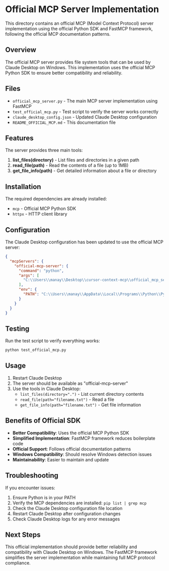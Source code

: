 # Official MCP Server Implementation

This directory contains an official MCP (Model Context Protocol) server implementation using the official Python SDK and FastMCP framework, following the official MCP documentation patterns.

## Overview

The official MCP server provides file system tools that can be used by Claude Desktop on Windows. This implementation uses the official MCP Python SDK to ensure better compatibility and reliability.

## Files

- `official_mcp_server.py` - The main MCP server implementation using FastMCP
- `test_official_mcp.py` - Test script to verify the server works correctly
- `claude_desktop_config.json` - Updated Claude Desktop configuration
- `README_OFFICIAL_MCP.md` - This documentation file

## Features

The server provides three main tools:

1. **list_files(directory)** - List files and directories in a given path
2. **read_file(path)** - Read the contents of a file (up to 1MB)
3. **get_file_info(path)** - Get detailed information about a file or directory

## Installation

The required dependencies are already installed:
- `mcp` - Official MCP Python SDK
- `httpx` - HTTP client library

## Configuration

The Claude Desktop configuration has been updated to use the official MCP server:

```json
{
  "mcpServers": {
    "official-mcp-server": {
      "command": "python",
      "args": [
        "C:\\Users\\manay\\Desktop\\cursor-context-mcp\\official_mcp_server.py"
      ],
      "env": {
        "PATH": "C:\\Users\\manay\\AppData\\Local\\Programs\\Python\\Python313;C:\\Users\\manay\\AppData\\Local\\Programs\\Python\\Python313\\Scripts;%PATH%"
      }
    }
  }
}
```

## Testing

Run the test script to verify everything works:

```bash
python test_official_mcp.py
```

## Usage

1. Restart Claude Desktop
2. The server should be available as "official-mcp-server"
3. Use the tools in Claude Desktop:
   - `list_files(directory=".")` - List current directory contents
   - `read_file(path="filename.txt")` - Read a file
   - `get_file_info(path="filename.txt")` - Get file information

## Benefits of Official SDK

- **Better Compatibility**: Uses the official MCP Python SDK
- **Simplified Implementation**: FastMCP framework reduces boilerplate code
- **Official Support**: Follows official documentation patterns
- **Windows Compatibility**: Should resolve Windows detection issues
- **Maintainability**: Easier to maintain and update

## Troubleshooting

If you encounter issues:

1. Ensure Python is in your PATH
2. Verify the MCP dependencies are installed: `pip list | grep mcp`
3. Check the Claude Desktop configuration file location
4. Restart Claude Desktop after configuration changes
5. Check Claude Desktop logs for any error messages

## Next Steps

This official implementation should provide better reliability and compatibility with Claude Desktop on Windows. The FastMCP framework simplifies the server implementation while maintaining full MCP protocol compliance.
